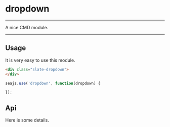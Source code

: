 # dropdown

---

A nice CMD module.

---

## Usage

It is very easy to use this module.

````html
<div class="slate-dropdown">
</div>
````

```javascript
seajs.use('dropdown', function(dropdown) {

});
```

## Api

Here is some details.
